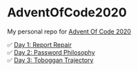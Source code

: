 # AdventOfCode2020

My personal repo for [Advent Of Code 2020](https://adventofcode.com/2020)

:white_check_mark: [Day 1: Report Repair](https://adventofcode.com/2020/day/1)  
:white_check_mark: [Day 2: Password Philosophy](https://adventofcode.com/2020/day/2)  
:white_check_mark: [Day 3: Toboggan Trajectory](https://adventofcode.com/2020/day/3)  